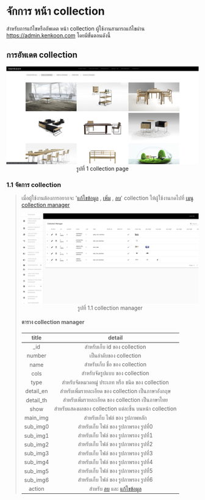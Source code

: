 # จักการ หน้า collection

สำหรับการแก้ไขหรืออัพเดต หน้า collection ผู้ใช้งานสามารถแก้ไขผ่าน https://admin.kenkoon.com โดยมีขั้นตอนดังนี้

## การอัพเดต collection

<p align="center" >
<img src=imgs/collection_page.png >
รูปที่ 1 collection page
</p>

### 1.1 จัดการ collection

> เมื่อผู้ใช้งานต้องการอยากจะ '<a href=/docs/recommend/recommend.md#46-เมื่อผู้ใช้งานกดปุ่ม  >แก้ไขข้อมูล</a> , <a href=/docs/recommend/recommend.md#44-ปุ่ม-เพิ่ม  >เพิ่ม</a> , <a href=/docs/recommend/recommend.md#47-เมื่อกดปุ่ม >ลบ</a>'  collection ให้ผู้ใช้งานกดไปที่  <a href=/docs/recommend/recommend.md#39-เมนู-collection-manager > เมนู collection manager</a></p>
> <p align="center" >
> <img src=imgs/collection_manager_page.png >
> รูปที่ 1.1 collection manager
> </p>
>
> #### ตาราง collection manager
> | title | detail | 
> | :-----: | :------: |
> | _id    | สำหรับเก็บ id ของ collection | 
> | number    | เป็นลำดับของ collection | 
> | name | สำหรับเก็บ ชื่อ ของ collection | 
> | cols | สำหรับจัดรูปแบบ ของ collection | 
> | type | สำหรับจัดหมวดหมู่ ประเภท หรือ ชนิด ของ collection | 
> | detail_en | สำหรับเพิ่มรายละเอียด ของ collection เป็นภาษาอังกฤษ | 
> | detail_th | สำหรับเพิ่มรายละเอียด ของ collection เป็นภาษาไทย | 
> | show | สำหรับแสดงผลของ collection แต่ละชิ้น บนหน้า collection  | 
> | main_img | สำหรับเก็บ ไฟล์ ของ รูปภาพหลัก | 
> | sub_img0 | สำหรับเก็บ ไฟล์ ของ รูปภาพรอง รูปที่0 | 
> | sub_img1 | สำหรับเก็บ ไฟล์ ของ รูปภาพรอง รูปที่1 | 
> | sub_img2 | สำหรับเก็บ ไฟล์ ของ รูปภาพรอง รูปที่2 | 
> | sub_img3 | สำหรับเก็บ ไฟล์ ของ รูปภาพรอง รูปที่3 | 
> | sub_img4 | สำหรับเก็บ ไฟล์ ของ รูปภาพรอง รูปที่4 | 
> | sub_img5 | สำหรับเก็บ ไฟล์ ของ รูปภาพรอง รูปที่5 | 
> | sub_img6 | สำหรับเก็บ ไฟล์ ของ รูปภาพรอง รูปที่6 | 
> | action | สำหรับ <a href=/docs/recommend/recommend.md#47-เมื่อกดปุ่ม >ลบ</a> และ <a href=/docs/recommend/recommend.md#46-เมื่อผู้ใช้งานกดปุ่ม  >แก้ไขข้อมูล</a> | 

<br/>
<br/>
<br/>
